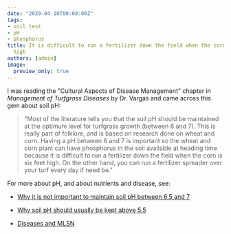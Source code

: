 ```yaml
---
date: "2020-04-10T00:00:00Z"
tags:
- soil test
- pH
- phosphorus
title: It is difficult to run a fertilizer down the field when the corn is six feet
  high
authors: [admin]
image:
  preview_only: true
---
```


I was reading the "Cultural Aspects of Disease Management" chapter in *Management of Turfgrass Diseases* by Dr. Vargas and came across this gem about soil pH:

> "Most of the literature tells you that the soil pH should be maintained at the optimum level for turfgrass growth (between 6 and 7). This is really part of folklore, and is based on research done on wheat and corn. Having a pH between 6 and 7 is important so the wheat and corn plant can have phosphorus in the soil available at heading time because it is difficult to run a fertilizer down the field when the corn is six feet high. On the other hand, you can run a fertilizer spreader over your turf every day if need be."

For more about pH, and about nutrients and disease, see:

* [Why it is not important to maintain soil pH between 6.5 and 7](https://www.blog.asianturfgrass.com/2012/09/why-it-is-not-important-to-maintain-soil-ph-between-65-and-70.html)

* [Why soil pH should usually be kept above 5.5](https://www.asianturfgrass.com/2020-03-14-why-ph-5-point-5/)

* [Diseases and MLSN](http://turfdiseases.org/diseases/diseases-and-mlsn/)
